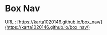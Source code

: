 # Box Nav

URL :  [https://karta1020146.github.io/box_nav/](https://karta1020146.github.io/box_nav/) 
